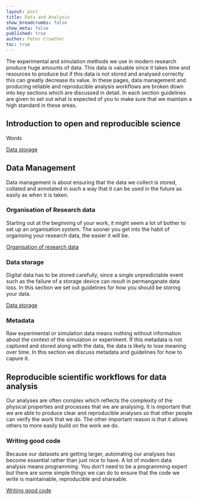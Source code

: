 ```yaml
---
layout: post
title: Data and Analysis
show_breadcrumbs: false
show_meta: false
published: true
author: Peter Crowther
toc: true
---
```


The experimental and simulation methods we use in modern research produce huge amounts of data. This data is valuable since it takes time and resources to produce but if this data is not stored and analysed correctly this can greatly decrease its value. In these pages, data management and producing reliable and reproducible analysis workflows are broken down into key sections which are discussed in detail. In each section guidelines are given to set out what is expected of you to make sure that we maintain a high standard in these areas.

## Introduction to open and reproducible science
Words

[Data storage](./open-research)

## Data Management
Data management is about ensuring that the data we collect is stored, collated and annotated in such a way that it can be used in the future as easily as when it is taken.

### Organisation of Research data
Starting out at the beginning of your work, it might seem a lot of bother to set up an organisation system. The sooner you get into the habit of organising your research data, the easier it will be.

[Organisation of research data](./organisation-of-research-data)


### Data storage
Digital data has to be stored carefully, since a single unpredictable event such as the failure of a storage device can result in permanganate data loss. In this section we set out guidelines for how you should be storing your data.

[Data storage](./data-storage)


### Metadata
Raw experimental or simulation data means nothing without information about the context of the simulation or experiment. If this metadata is not captured and stored along with the data, the data is likely to lose meaning over time. In this section we discuss metadata and guidelines for how to capure it.

## Reproducible scientific workflows for data analysis
Our analyses are often complex which reflects the complexity of the physical properties and processes that we are analysing. It is important that we are able to produce clear and reproducible analyses so that other people can verify the work that we do. The other important reason is that it allows others to more easily build on the work we do.

### Writing good code
Because our datasets are getting larger, automating our analyses has become essential rather than just nice to have. A lot of modern data analysis means programming. You don't need to be a programming expert but there are some simple things we can do to ensure that the code we write is maintainable, reproducible and shareable.

[Writing good code](./writing-good-code)
